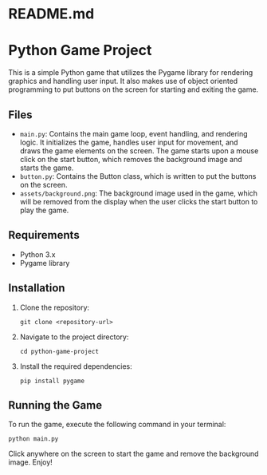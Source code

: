 # README.md

# Python Game Project

This is a simple Python game that utilizes the Pygame library for rendering graphics and handling user input. It also makes use of object oriented programming to put buttons on the screen for starting and exiting the game.

## Files

- `main.py`: Contains the main game loop, event handling, and rendering logic. It initializes the game, handles user input for movement, and draws the game elements on the screen. The game starts upon a mouse click on the start button, which removes the background image and starts the game.
- `button.py`: Contains the Button class, which is written to put the buttons on the screen.
- `assets/background.png`: The background image used in the game, which will be removed from the display when the user clicks the start button to play the game.

## Requirements

- Python 3.x
- Pygame library

## Installation

1. Clone the repository:
   ```
   git clone <repository-url>
   ```
2. Navigate to the project directory:
   ```
   cd python-game-project
   ```
3. Install the required dependencies:
   ```
   pip install pygame
   ```

## Running the Game

To run the game, execute the following command in your terminal:
```
python main.py
```

Click anywhere on the screen to start the game and remove the background image. Enjoy!